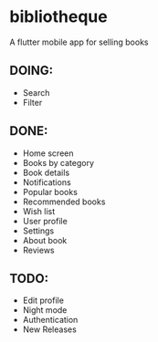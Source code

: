 # bibliotheque

A flutter mobile app for selling books

## DOING:
- Search
- Filter

## DONE:
- Home screen
- Books by category
- Book details
- Notifications
- Popular books
- Recommended books
- Wish list
- User profile
- Settings
- About book
- Reviews


## TODO:
- Edit profile
- Night mode
- Authentication
- New Releases